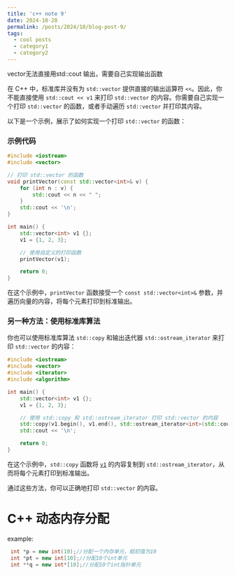 ```yaml
---
title: 'c++ note 9'
date: 2024-10-28
permalink: /posts/2024/10/blog-post-9/
tags:
  - cool posts
  - category1
  - category2
---
```


vector无法直接用std::cout 输出，需要自己实现输出函数

在 C++ 中，标准库并没有为 `std::vector` 提供直接的输出运算符 `<<`。因此，你不能直接使用 `std::cout << v1` 来打印 `std::vector` 的内容。你需要自己实现一个打印 `std::vector` 的函数，或者手动遍历 `std::vector` 并打印其内容。

以下是一个示例，展示了如何实现一个打印 `std::vector` 的函数：

### 示例代码

```cpp
#include <iostream>
#include <vector>

// 打印 std::vector 的函数
void printVector(const std::vector<int>& v) {
    for (int n : v) {
        std::cout << n << " ";
    }
    std::cout << '\n';
}

int main() {
    std::vector<int> v1 {};
    v1 = {1, 2, 3};

    // 使用自定义的打印函数
    printVector(v1);

    return 0;
}
```

在这个示例中，`printVector` 函数接受一个 `const std::vector<int>&` 参数，并遍历向量的内容，将每个元素打印到标准输出。

### 另一种方法：使用标准库算法

你也可以使用标准库算法 `std::copy` 和输出迭代器 `std::ostream_iterator` 来打印 `std::vector` 的内容：

```cpp
#include <iostream>
#include <vector>
#include <iterator>
#include <algorithm>

int main() {
    std::vector<int> v1 {};
    v1 = {1, 2, 3};

    // 使用 std::copy 和 std::ostream_iterator 打印 std::vector 的内容
    std::copy(v1.begin(), v1.end(), std::ostream_iterator<int>(std::cout, " "));
    std::cout << '\n';

    return 0;
}
```

在这个示例中，`std::copy` 函数将 [`v1`](command:_github.copilot.openSymbolFromReferences?%5B%22%22%2C%5B%7B%22uri%22%3A%7B%22scheme%22%3A%22untitled%22%2C%22authority%22%3A%22%22%2C%22path%22%3A%22Untitled-1%22%2C%22query%22%3A%22%22%2C%22fragment%22%3A%22%22%7D%2C%22pos%22%3A%7B%22line%22%3A4%2C%22character%22%3A21%7D%7D%5D%2C%22635bec9d-4655-4295-9d37-665550f4c830%22%5D "Go to definition") 的内容复制到 `std::ostream_iterator`，从而将每个元素打印到标准输出。

通过这些方法，你可以正确地打印 `std::vector` 的内容。

# C++ 动态内存分配

example:

```cpp
 int *p = new int(10);//分配一个内存单元，赋初值为10
 int *pt = new int[10];//分配10个int单元
 int **q = new int*[10];//分配10个int指针单元
```


